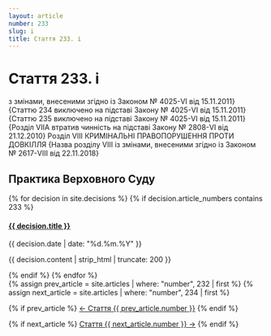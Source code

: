 ```yaml
---
layout: article
number: 233
slug: i
title: Стаття 233. і
---
```


# Стаття 233. і

з змінами, внесеними згідно із Законом № 4025-VI від 15.11.2011} {Статтю 234 виключено на підставі Закону № 4025-VI від 15.11.2011} {Статтю 235 виключено на підставі Закону № 4025-VI від 15.11.2011} {Розділ VIIА втратив чинність на підставі Закону № 2808-VI від 21.12.2010} Розділ VIII КРИМІНАЛЬНІ ПРАВОПОРУШЕННЯ ПРОТИ ДОВКІЛЛЯ {Назва розділу VIII із змінами, внесеними згідно із Законом № 2617-VIII від 22.11.2018}

## Практика Верховного Суду

<div class="decisions-container">
{% for decision in site.decisions %}
  {% if decision.article_numbers contains 233 %}
    <div class="decision-item">
      <h4><a href="{{ decision.url }}">{{ decision.title }}</a></h4>
      <p class="decision-date">{{ decision.date | date: "%d.%m.%Y" }}</p>
      <p class="decision-excerpt">{{ decision.content | strip_html | truncate: 200 }}</p>
    </div>
  {% endif %}
{% endfor %}
</div>

<div class="article-navigation">
  {% assign prev_article = site.articles | where: "number", 232 | first %}
  {% assign next_article = site.articles | where: "number", 234 | first %}
  
  {% if prev_article %}
    <a href="{{ prev_article.url }}" class="prev-article">← Стаття {{ prev_article.number }}</a>
  {% endif %}
  
  {% if next_article %}
    <a href="{{ next_article.url }}" class="next-article">Стаття {{ next_article.number }} →</a>
  {% endif %}
</div>
